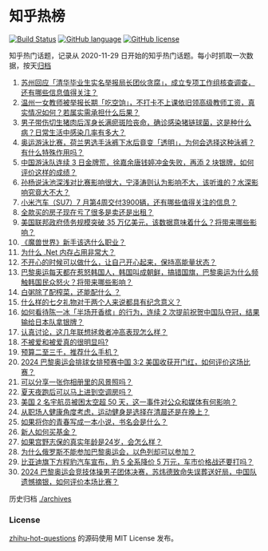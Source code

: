 # 知乎热榜
[![Build Status](https://github.com/ToWeLong/zhihu-hot-questions/workflows/CI/badge.svg)](https://github.com/ToWeLong/zhihu-hot-questions/actions)
[![GitHub language](https://img.shields.io/badge/language-golang-orange.svg)](https://golang.org/)
[![GitHub license](https://img.shields.io/github/license/ToWeLong/zhihu-hot-questions)](https://github.com/ToWeLong/zhihu-hot-questions/blob/main/LICENSE)

知乎热门话题，记录从 2020-11-29 日开始的知乎热门话题。每小时抓取一次数据，按天[归档](./archives)

<!-- BEGIN -->

1. [苏州回应「清华毕业生实名举报局长团伙贪腐」，成立专项工作组核查调查，还有哪些信息值得关注？](https://www.zhihu.com/question/662909169)
1. [温州一女教师被举报长期「吃空饷」，不打卡不上课依旧领高级教师工资，真实情况如何？若属实需承担什么后果？](https://www.zhihu.com/question/662872604)
1. [男子带伤切生猪肉后浑身长满瘀斑险丧命，确诊感染猪链球菌，这是种什么病？日常生活中感染几率有多大？](https://www.zhihu.com/question/662881085)
1. [奥运游泳比赛，荷兰男选手泳裤下水后竟变「透明」，为何会选择这种泳裤？有什么特殊作用吗？](https://www.zhihu.com/question/662910261)
1. [中国游泳队连续 3 日金牌荒，徐嘉余唐钱婷冲金失败，再添 2 块银牌，如何评价这样的成绩？](https://www.zhihu.com/question/662938812)
1. [孙杨说泳池深浅对比赛影响很大，宁泽涛则认为影响不大，该听谁的？水深影响究竟大不大？](https://www.zhihu.com/question/662994203)
1. [小米汽车（SU7）7 月第4周交付3900辆，还有哪些值得关注的信息？](https://www.zhihu.com/question/662981535)
1. [全款买的房子现在亏了很多是卖还是出租？](https://www.zhihu.com/question/662435436)
1. [美国联邦政府债务规模突破 35 万亿美元，该数据意味着什么？将带来哪些影响？](https://www.zhihu.com/question/662960286)
1. [《魔兽世界》新手该选什么职业？](https://www.zhihu.com/question/662329964)
1. [为什么 .Net 内存占用非常大？](https://www.zhihu.com/question/662756682)
1. [不开心的时候可以做什么，让自己开心起来，保持高能量状态？](https://www.zhihu.com/question/662762963)
1. [巴黎奥运每天都在惹怒韩国人，韩国叫成朝鲜，搞错国旗，巴黎奥运为什么频触韩国民众怒火？将带来哪些影响？](https://www.zhihu.com/question/662866566)
1. [白粥除了配榨菜，还能配什么 ？](https://www.zhihu.com/question/657525006)
1. [什么样的七夕礼物对于两个人来说都具有纪念意义？](https://www.zhihu.com/question/662470086)
1. [如何看待陈一冰「半场开香槟」的行为，连续 2 次提前祝贺中国队夺冠，结果输给日本队拿银牌？](https://www.zhihu.com/question/662938229)
1. [认真讨论，这几年联想拯救者冲高表现怎么样？](https://www.zhihu.com/question/662471213)
1. [不被爱和被爱真的很明显吗?](https://www.zhihu.com/question/662256645)
1. [预算二至三千，推荐什么手机？](https://www.zhihu.com/question/662678049)
1. [2024 巴黎奥运会排球女排预赛中国 3:2 美国收获开门红，如何评价这场比赛？](https://www.zhihu.com/question/662924314)
1. [可以分享一张你相册里的风景照吗？](https://www.zhihu.com/question/662584622)
1. [夏天夜跑后可以马上进到空调房吗？](https://www.zhihu.com/question/662458617)
1. [美国 2 名宇航员被困太空超 50 天，这一事件对公众和媒体有何影响？](https://www.zhihu.com/question/662713609)
1. [从职场人健康角度考虑，运动健身是选择在清晨还是在晚上？](https://www.zhihu.com/question/662260358)
1. [如果将你的青春写成一本小说，书名会是什么？](https://www.zhihu.com/question/661996923)
1. [新人如何买基金？](https://www.zhihu.com/question/661454537)
1. [如果宫野志保的真实年龄是24岁，会怎么样？](https://www.zhihu.com/question/662882184)
1. [为什么俄罗斯不能参加巴黎奥运会，以色列却可以参加？](https://www.zhihu.com/question/662786815)
1. [比亚迪旗下方程豹汽车宣布，豹 5 全系降价 5 万元，车市价格战还要打吗？](https://www.zhihu.com/question/662983101)
1. [2024 巴黎奥运会竞技体操男子团体决赛，苏炜德致命失误葬送好局，中国队遗憾摘银，如何评价本场比赛？](https://www.zhihu.com/question/662928493)

<!-- END -->

历史归档 [./archives](./archives)


### License
[zhihu-hot-questions](https://github.com/towelong/zhihu-hot-questions) 的源码使用 MIT License 发布。